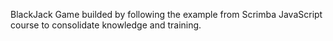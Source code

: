 BlackJack Game builded by following the example from Scrimba JavaScript course to consolidate knowledge and training.
